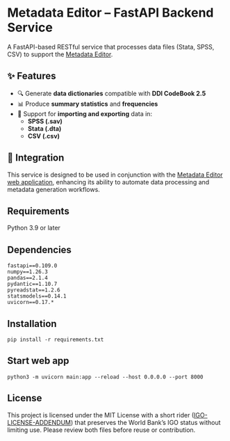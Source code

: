 # Metadata Editor – FastAPI Backend Service

A FastAPI-based RESTful service that processes data files (Stata, SPSS, CSV) to support the [Metadata Editor](https://github.com/worldbank/metadata-editor).

## ✨ Features

- 🔍 Generate **data dictionaries** compatible with **DDI CodeBook 2.5**
- 📊 Produce **summary statistics** and **frequencies**
- 🔄 Support for **importing and exporting** data in:
  - **SPSS (.sav)**
  - **Stata (.dta)**
  - **CSV (.csv)**

## 🔗 Integration

This service is designed to be used in conjunction with the [Metadata Editor web application](https://github.com/worldbank/metadata-editor), enhancing its ability to automate data processing and metadata generation workflows.


## Requirements
Python 3.9 or later

## Dependencies

```
fastapi==0.109.0
numpy==1.26.3
pandas==2.1.4
pydantic==1.10.7
pyreadstat==1.2.6
statsmodels==0.14.1
uvicorn==0.17.*
```

## Installation

```
pip install -r requirements.txt
```

## Start web app

```
python3 -m uvicorn main:app --reload --host 0.0.0.0 --port 8000
```

## License

This project is licensed under the MIT License with a short rider ([IGO-LICENSE-ADDENDUM](IGO-LICENSE-ADDENDUM.md)) that preserves the World Bank’s IGO status without limiting use. Please review both files before reuse or contribution.
